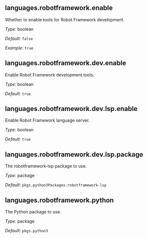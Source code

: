 [comment]: # (Do not edit this file as it is autogenerated. Go to docs/individual-docs if you want to make edits.)


[comment]: # (Please add your documentation on top of this line)

## languages\.robotframework\.enable



Whether to enable tools for Robot Framework development\.



*Type:*
boolean



*Default:*
` false `



*Example:*
` true `



## languages\.robotframework\.dev\.enable

Enable Robot Framework development tools\.



*Type:*
boolean



*Default:*
` true `



## languages\.robotframework\.dev\.lsp\.enable



Enable Robot Framework language server\.



*Type:*
boolean



*Default:*
` true `



## languages\.robotframework\.dev\.lsp\.package



The robotframework-lsp package to use\.



*Type:*
package



*Default:*
` pkgs.python3Packages.robotframework-lsp `



## languages\.robotframework\.python



The Python package to use\.



*Type:*
package



*Default:*
` pkgs.python3 `
